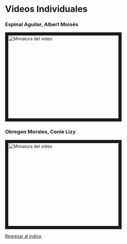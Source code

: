 # Videos Individuales

### Espinal Aguilar, Albert Moisés
<a href="https://www.youtube.com/watch?v=F0bzO2SGlFE&ab_channel=ALBERTMOISESESPINALAGUILAR" target="_blank"><img src="http://img.youtube.com/vi/F0bzO2SGlFE/0.jpg" alt="Miniatura del video" width="360" height="270" border="10" /></a>

### Obregon Morales, Conie Lizy
<a href="https://youtu.be/1XSKmBk8ltA" target="_blank"><img src="https://i9.ytimg.com/vi/1XSKmBk8ltA/mq3.jpg?sqp=CJz_ybEG-oaymwEmCMACELQB8quKqQMa8AEB-AHUBoAC4AOKAgwIABABGGEgYShhMA8%3D&rs=AOn4CLCCxSC7WLltB6cBLZH0Scl1deq02g&retry=4" alt="Miniatura del video" width="360" height="270" border="10" /></a>

[Regresar al índice](Indice.md)
